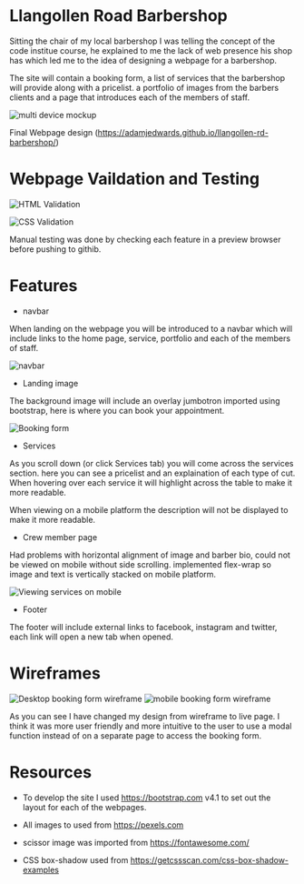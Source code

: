 # Llangollen Road Barbershop
Sitting the chair of my local barbershop I was telling the concept of the code institue course, he explained to me the lack of web presence his shop has which led me to the idea of designing a webpage for a barbershop.

The site will contain a booking form, a list of services that the barbershop will provide along with a pricelist. a portfolio of images from the barbers clients and a page that introduces each of the members of staff. 

![multi device mockup](assets/readme-images/multi-device-mockup.png)

Final Webpage design (https://adamjedwards.github.io/llangollen-rd-barbershop/)

# Webpage Vaildation and Testing

![HTML Validation](assets/readme-images/htmlvalidator.png)

![CSS Validation](assets/readme-images/cssvalidator.png)

Manual testing was done by checking each feature in a preview browser before pushing to githib. 

# Features

* navbar

When landing on the webpage you will be introduced to a navbar which will include links to the home page, service, portfolio and each of the members of staff. 

![navbar](assets/readme-images/navbar.png)

* Landing image

The background image will include an overlay jumbotron imported using bootstrap, here is where you can book your appointment. 

![Booking form](assets/readme-images/bookingform.png)
* Services

As you scroll down (or click Services tab) you will come across the services section. here you can see a pricelist and an explaination of each type of cut. When hovering over each service it will highlight across the table to make it more readable. 

When viewing on a mobile platform the description will not be displayed to make it more readable. 

* Crew member page

Had problems with horizontal alignment of image and barber bio, could not be viewed on mobile without side scrolling. implemented flex-wrap so image and text is vertically stacked on mobile platform. 

![Viewing services on mobile](assets/readme-images/mobile-services.png)

* Footer

The footer will include external links to facebook, instagram and twitter, each link will open a new tab when opened. 


# Wireframes

![Desktop booking form wireframe](assets/readme-images/desktop-bookingform.png) 
![mobile booking form wireframe](assets/readme-images/mobile-bookingform.png) 

As you can see I have changed my design from wireframe to live page. I think it was more user friendly and more intuitive to the user to use a modal function instead of on a separate page to access the booking form.

# Resources 

* To develop the site I used https://bootstrap.com v4.1 to set out the layout for each of the webpages.

* All images to used from https://pexels.com

* scissor image was imported from https://fontawesome.com/ 

* CSS box-shadow used from https://getcssscan.com/css-box-shadow-examples


